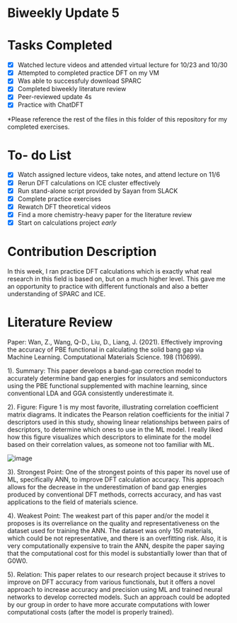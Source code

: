 # Biweekly Update 5


# Tasks Completed
- [x] Watched lecture videos and attended virtual lecture for 10/23 and 10/30
- [x] Attempted to completed practice DFT on my VM
- [x] Was able to successfuly download SPARC
- [x] Completed biweekly literature review
- [x] Peer-reviewed update 4s
- [x] Practice with ChatDFT

*Please reference the rest of the files in this folder of this repository for my completed exercises.

# To- do List
- [x] Watch assigned lecture videos, take notes, and attend lecture on 11/6
- [x] Rerun DFT calculations on ICE cluster effectively
- [x] Run stand-alone script provided by Sayan from SLACK
- [x] Complete practice exercises
- [x] Rewatch DFT theoretical videos
- [x] Find a more chemistry-heavy paper for the literature review
- [x] Start on calculations project *early*

# Contribution Description
In this week, I ran practice DFT calculations which is exactly what real research in this field is based on, but on a much higher level.
This gave me an opportunity to practice with different functionals and also a better understanding of SPARC and ICE. 

# Literature Review
Paper: Wan, Z., Wang, Q-D., Liu, D., Liang, J. (2021). Effectively improving the accuracy of PBE functional in calculating the solid bang gap via 
Machine Learning. Computational Materials Science. 198 (110699).

1). Summary: This paper develops a band-gap correction model to accurately determine band gap energies for insulators and semiconductors using the PBE 
functional supplemented with machine learning, since conventional LDA and GGA consistently underestimate it. 

2). Figure: Figure 1 is my most favorite, illustrating correlation coefficient matrix diagrams. It indicates the Pearson relation coefficients for the 
initial 7 descriptors used in this study, showing linear relationships between pairs of descriptors, to determine which ones to use in the ML model.
I really liked how this figure visualizes which descriptors to eliminate for the model based on their correlation values, as someone not too
familiar with ML. 



![image](https://github.com/user-attachments/assets/2635f024-ca6b-4a2a-a0df-d90559817716)




3). Strongest Point: One of the strongest points of this paper its novel use of ML, specifically ANN, to improve DFT calculation accuracy. This approach
allows for the decrease in the underestimation of band gap energies produced by conventional DFT methods, corrects accuracy, and has vast applications
to the field of materials science. 

4). Weakest Point: The weakest part of this paper and/or the model it proposes is its overreliance on the quality and representativeness on the dataset
used for training the ANN. The dataset was only 150 materials, which could be not representative, and there is an overfitting risk. Also, it is very
computationally expensive to train the ANN, despite the paper saying that the computational cost for this model is substantially lower than that of G0W0. 


5). Relation: This paper relates to our research project because it strives to improve on DFT accuracy from various functionals, but it offers a novel approach
to increase accuracy and precision using ML and trained neural networks to develop corrected models. Such an approach could be adopted by our group in order to
have more accurate computations with lower computational costs (after the model is properly trained). 

